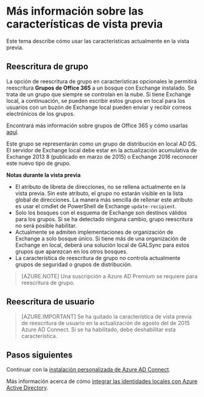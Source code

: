 <properties
   pageTitle="Azure AD Connect: Características en la vista previa | Microsoft Azure"
   description="Este tema se describe en más funciones de detalle que se encuentran en vista previa de Azure AD Connect."
   services="active-directory"
   documentationCenter=""
   authors="andkjell"
   manager="femila"
   editor=""/>

<tags
   ms.service="active-directory"  
   ms.workload="identity"
   ms.tgt_pltfrm="na"
   ms.devlang="na"
   ms.topic="article"
   ms.date="06/27/2016"
   ms.author="billmath"/>

# <a name="more-details-about-features-in-preview"></a>Más información sobre las características de vista previa
Este tema describe cómo usar las características actualmente en la vista previa.

## <a name="group-writeback"></a>Reescritura de grupo
La opción de reescritura de grupo en características opcionales le permitirá reescritura **Grupos de Office 365** a un bosque con Exchange instalado. Se trata de un grupo que siempre se controlan en la nube. Si tiene Exchange local, a continuación, se pueden escribir estos grupos en local para los usuarios con un buzón de Exchange local pueden enviar y recibir correos electrónicos de los grupos.

Encontrará más información sobre grupos de Office 365 y cómo usarlas [aquí](http://aka.ms/O365g).

Este grupo se representarán como un grupo de distribución en local AD DS. El servidor de Exchange local debe estar en la actualización acumulativa de Exchange 2013 8 (publicado en marzo de 2015) o Exchange 2016 reconocer este nuevo tipo de grupo.

**Notas durante la vista previa**

- El atributo de libreta de direcciones, no se rellena actualmente en la vista previa. Sin este atributo, el grupo no estarán visible en la lista global de direcciones. La manera más sencilla de rellenar este atributo es usar el cmdlet de PowerShell de Exchange `update-recipient`.
- Solo los bosques con el esquema de Exchange son destinos válidos para los grupos. Si se ha detectado ninguna cambio, grupo reescritura no será posible habilitar.
- Actualmente se admiten implementaciones de organización de Exchange a solo bosque único. Si tiene más de una organización de Exchange en local, deberá una solución local de GALSync para estos grupos que aparezcan en los otros bosques.
- La característica de reescritura de grupo no controla actualmente grupos de seguridad o grupos de distribución.

>[AZURE.NOTE] Una suscripción a Azure AD Premium se requiere para reescritura de grupo.

## <a name="user-writeback"></a>Reescritura de usuario
> [AZURE.IMPORTANT] Se ha quitado la característica de vista previa de reescritura de usuario en la actualización de agosto del de 2015 Azure AD Connect. Si se ha habilitado, debe deshabilitar esta característica.

## <a name="next-steps"></a>Pasos siguientes
Continuar con la [instalación personalizada de Azure AD Connect](./connect/active-directory-aadconnect-get-started-custom.md).

Más información acerca de cómo [integrar las identidades locales con Azure Active Directory](active-directory-aadconnect.md).
